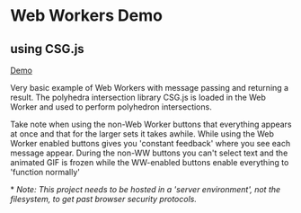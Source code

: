 Web Workers Demo
==================
using CSG.js
------------------

[Demo](http://garrinmf.github.io/csg_ww)

Very basic example of Web Workers with message passing and returning a result.  The polyhedra intersection library CSG.js is loaded in the Web Worker and used to perform polyhedron intersections.

Take note when using the non-Web Worker buttons that everything appears at once and that for the larger sets it takes awhile.  While using the Web Worker enabled buttons gives you 'constant feedback' where you see each message appear.  During the non-WW buttons you can't select text and the animated GIF is frozen while the WW-enabled buttons enable everything to 'function normally'

\* *Note: This project needs to be hosted in a 'server environment', not the filesystem, to get past browser security protocols.*
